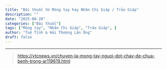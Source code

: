 ```yaml
---
title: "Bài thuốc từ Móng tay hay Nhân Chi Giáp / Trảo Giáp"
description: ""
date: "2025-08-20"
categories: ["Bài thuốc"]
tags: ["Móng tay", "Nhân Chi Giáp", "Trảo Giáp", ]
author: "Tuệ Tĩnh & Hải Thượng Lãn Ông"
draft: false
---
```




***

> https://vtcnews.vn/chuyen-la-mong-tay-nguoi-dot-chay-de-chua-benh-trong-ar119619.html
